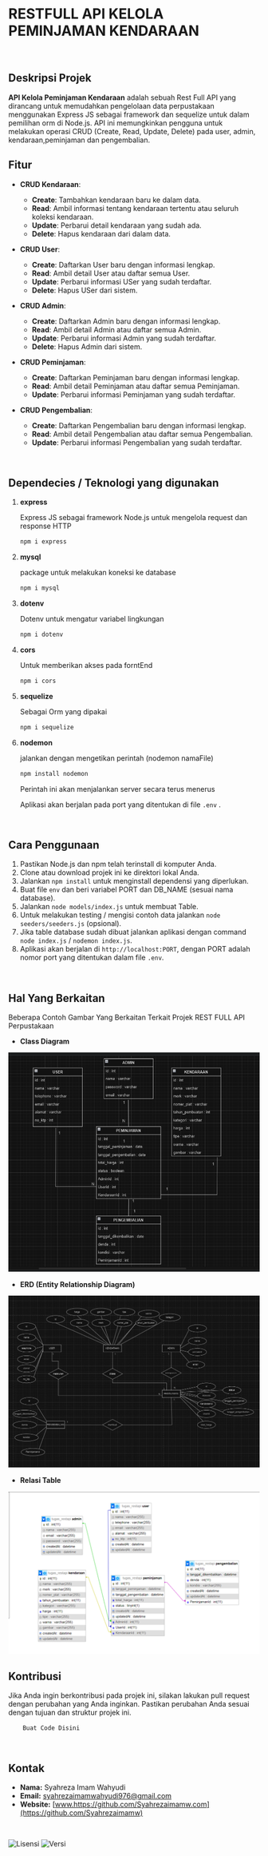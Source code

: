 # RESTFULL API KELOLA PEMINJAMAN KENDARAAN
<br>

## Deskripsi Projek 

**API Kelola Peminjaman Kendaraan** adalah sebuah Rest Full API yang dirancang untuk memudahkan pengelolaan data perpustakaan menggunakan Express JS sebagai framework dan sequelize untuk dalam pemilihan orm di Node.js. API ini memungkinkan pengguna untuk melakukan operasi CRUD (Create, Read, Update, Delete) pada user, admin, kendaraan,peminjaman dan pengembalian.


## Fitur

- **CRUD Kendaraan**: 
  - **Create**: Tambahkan kendaraan baru ke dalam data.
  - **Read**: Ambil informasi tentang kendaraan tertentu atau seluruh koleksi kendaraan.
  - **Update**: Perbarui detail kendaraan yang sudah ada.
  - **Delete**: Hapus kendaraan dari dalam data.

- **CRUD User**: 
  - **Create**: Daftarkan User baru dengan informasi lengkap.
  - **Read**: Ambil detail User atau daftar semua User.
  - **Update**: Perbarui informasi USer yang sudah terdaftar.
  - **Delete**: Hapus USer dari sistem.

- **CRUD Admin**: 
  - **Create**: Daftarkan Admin baru dengan informasi lengkap.
  - **Read**: Ambil detail Admin atau daftar semua Admin.
  - **Update**: Perbarui informasi Admin yang sudah terdaftar.
  - **Delete**: Hapus Admin dari sistem.

- **CRUD Peminjaman**: 
  - **Create**: Daftarkan Peminjaman baru dengan informasi lengkap.
  - **Read**: Ambil detail Peminjaman atau daftar semua Peminjaman.
  - **Update**: Perbarui informasi Peminjaman yang sudah terdaftar.

- **CRUD Pengembalian**: 
  - **Create**: Daftarkan Pengembalian baru dengan informasi lengkap.
  - **Read**: Ambil detail Pengembalian atau daftar semua Pengembalian.
  - **Update**: Perbarui informasi Pengembalian yang sudah terdaftar.

<br>

## Dependecies / Teknologi yang digunakan

1. **express**

    Express JS sebagai framework Node.js untuk mengelola request dan response HTTP

    ```bash
   npm i express
    ```

2. **mysql**

    package untuk melakukan koneksi ke database

    ```bash
    npm i mysql
    ```

3. **dotenv**

    Dotenv untuk mengatur variabel lingkungan
    ```bash
    npm i dotenv
    ```

4. **cors**

    Untuk memberikan akses pada forntEnd

    ```bash
    npm i cors
    ```
5. **sequelize**

    Sebagai Orm yang dipakai

    ```bash
    npm i sequelize
    ```
6. **nodemon**

    jalankan dengan mengetikan perintah (nodemon namaFile)

    ```bash
    npm install nodemon
    ```

    Perintah ini akan menjalankan server secara terus menerus

    Aplikasi akan berjalan pada port yang ditentukan di file `.env` .

    <br>

## Cara Penggunaan

1. Pastikan Node.js dan npm telah terinstall di komputer Anda.
2. Clone atau download projek ini ke direktori lokal Anda.
3. Jalankan `npm install` untuk menginstall dependensi yang diperlukan.
4. Buat file `env` dan beri variabel PORT dan DB_NAME (sesuai nama database).
5. Jalankan `node models/index.js` untuk membuat Table.
6. Untuk melakukan testing / mengisi contoh data jalankan `node seeders/seeders.js` (opsional).
6. Jika table database sudah dibuat jalankan aplikasi dengan command `node index.js` / `nodemon index.js`.
7. Aplikasi akan berjalan di `http://localhost:PORT`, dengan PORT adalah nomor port yang ditentukan dalam file `.env`.

<br>

## Hal Yang Berkaitan

Beberapa Contoh Gambar Yang Berkaitan Terkait Projek REST FULL API Perpustakaan

- **Class Diagram**
<img src="./image/classdiagram.png" />

- **ERD (Entity Relationship Diagram)**
<img src="./image/erdSEWA.png" />


- **Relasi Table**
<img src="./image/relasi.png" />

<br>


## Kontribusi

Jika Anda ingin berkontribusi pada projek ini, silakan lakukan pull request dengan perubahan yang Anda inginkan. Pastikan perubahan Anda sesuai dengan tujuan dan struktur projek ini.

```
    Buat Code Disini
```

<br>

## Kontak

- **Nama:** Syahreza Imam Wahyudi
- **Email:** [syahrezaimamwahyudi976@gmail.com](mailto:syahrezaimamwahyudi976@gmail.com)
- **Website:** [www.https://github.com/Syahrezaimamw.com](https://github.com/Syahrezaimamw)

<br>


![Lisensi](https://img.shields.io/badge/license-MIT-blue.svg) ![Versi](https://img.shields.io/badge/version-100.10.10-brightgreen.svg)



